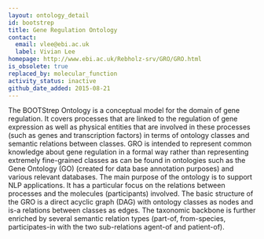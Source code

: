 ```yaml
---
layout: ontology_detail
id: bootstrep
title: Gene Regulation Ontology
contact:
  email: vlee@ebi.ac.uk
  label: Vivian Lee
homepage: http://www.ebi.ac.uk/Rebholz-srv/GRO/GRO.html
is_obsolete: true
replaced_by: molecular_function
activity_status: inactive
github_date_added: 2015-08-21
---
```


The BOOTStrep Ontology is a conceptual model for the domain of gene regulation. It covers processes that are linked to the regulation of gene expression as well as physical entities that are involved in these processes (such as genes and transcription factors) in terms of ontology classes and semantic relations between classes. GRO is intended to represent common knowledge about gene regulation in a formal way rather than representing extremely fine-grained classes as can be found in ontologies such as the Gene Ontology (GO) (created for data base annotation purposes) and various relevant databases. The main purpose of the ontology is to support NLP applications. It has a particular focus on the relations between processes and the molecules (participants) involved. The basic structure of the GRO is a direct acyclic graph (DAG) with ontology classes as nodes and is-a relations between classes as edges. The taxonomic backbone is further enriched by several semantic relation types (part-of, from-species, participates-in with the two sub-relations agent-of and patient-of).
